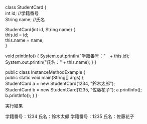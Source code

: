 class StudentCard {  
  int id;   //学籍番号  
  String name;  //氏名    
  
  StudentCard(int id, String name) {  
    this.id = id;  
    this.name = name;  
  }  
  
  void printInfo() {
    System.out.println("学籍番号："　+ this.id);
    System.out.println("氏名：" + this.name);
  }
}

public class InstanceMethodExample {  
  public static void main(String[] args) {  
    StudentCard a = new StudentCard(1234, "鈴木太郎");  
    StudentCard b = new StudentCard(1235, "佐藤花子");
    a.printInfo();
    b.printInfo();
  }
}

実行結果  

学籍番号：1234
氏名：鈴木太郎
学籍番号：1235
氏名：佐藤花子
